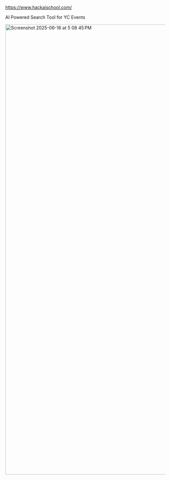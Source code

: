 
https://www.hackaischool.com/

AI Powered Search Tool for YC Events 

<img width="1412" alt="Screenshot 2025-06-16 at 5 08 45 PM" src="https://github.com/user-attachments/assets/9d486c64-22f7-4bbf-a060-2de9961ca859" />

